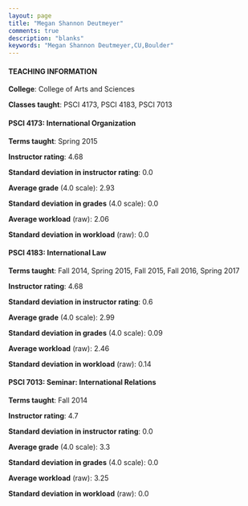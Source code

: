 ```yaml
---
layout: page
title: "Megan Shannon Deutmeyer" 
comments: true
description: "blanks"
keywords: "Megan Shannon Deutmeyer,CU,Boulder"
---
```

<head>
<script src="https://ajax.googleapis.com/ajax/libs/jquery/2.1.3/jquery.min.js"></script>
<script src="https://dl.dropboxusercontent.com/s/pc42nxpaw1ea4o9/highcharts.js?dl=0"></script>
<!-- <script src="../assets/js/highcharts.js"></script> -->
<style type="text/css">@font-face {
	font-family: "Bebas Neue";
	src: url(https://www.filehosting.org/file/details/544349/BebasNeue Regular.otf) format("opentype");
	}
	h1.Bebas { 
		font-family: "Bebas Neue", Verdana, Tahoma;
	}
</style>
</head>
	   
#### TEACHING INFORMATION

**College**: College of Arts and Sciences

**Classes taught**: PSCI 4173, PSCI 4183, PSCI 7013

#### PSCI 4173: International Organization

**Terms taught**: Spring 2015

**Instructor rating**: 4.68

**Standard deviation in instructor rating**: 0.0

**Average grade** (4.0 scale): 2.93

**Standard deviation in grades** (4.0 scale): 0.0

**Average workload** (raw): 2.06

**Standard deviation in workload** (raw): 0.0

#### PSCI 4183: International Law

**Terms taught**: Fall 2014, Spring 2015, Fall 2015, Fall 2016, Spring 2017

**Instructor rating**: 4.68

**Standard deviation in instructor rating**: 0.6

**Average grade** (4.0 scale): 2.99

**Standard deviation in grades** (4.0 scale): 0.09

**Average workload** (raw): 2.46

**Standard deviation in workload** (raw): 0.14

#### PSCI 7013: Seminar: International Relations

**Terms taught**: Fall 2014

**Instructor rating**: 4.7

**Standard deviation in instructor rating**: 0.0

**Average grade** (4.0 scale): 3.3

**Standard deviation in grades** (4.0 scale): 0.0

**Average workload** (raw): 3.25

**Standard deviation in workload** (raw): 0.0

